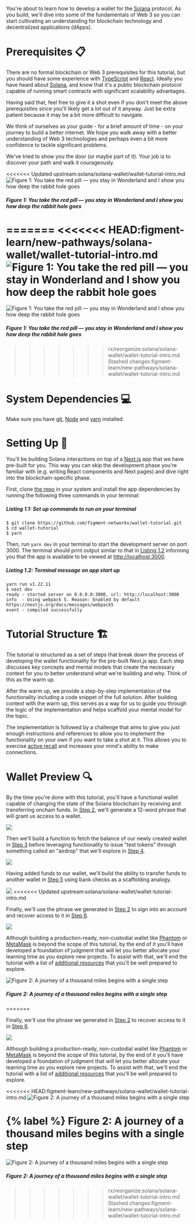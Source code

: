 You're about to learn how to develop a wallet for the [Solana](https://solana.com/) protocol. As you build, we'll dive into some of the fundamentals of Web 3 so you can start cultivating an understanding for blockchain technology and decentralized applications (dApps).

# Prerequisites 📋

There are no formal blockchain or Web 3 prerequisites for this tutorial, but you should have some experience with [TypeScript](https://www.typescriptlang.org/) and [React](https://reactjs.org/). Ideally you have heard about [Solana](https://solana.com/), and know that it's a public blockchain protocol capable of running smart contracts with significant scalability advantages.

Having said that, feel free to give it a shot even if you don't meet the above prerequisites since you'll likely get a lot out of it anyway. Just be extra patient because it may be a bit more difficult to navigate.

We think of ourselves as your guide - for a brief amount of time - on your journey to build a better internet. We hope you walk away with a better understanding of Web 3 technologies and perhaps even a bit more confidence to tackle significant problems.

We've tried to show you the door (or maybe part of it). Your job is to discover your path and walk it courageously.

<<<<<<< Updated upstream:solana/solana-wallet/wallet-tutorial-intro.md
![Figure 1: You take the red pill — you stay in Wonderland and I show you how deep the rabbit hole goes](./assets/cat.jpeg)
##### _Figure 1: You take the red pill — you stay in Wonderland and I show you how deep the rabbit hole goes_
=======
<<<<<<< HEAD:figment-learn/new-pathways/solana-wallet/wallet-tutorial-intro.md
![Figure 1: You take the red pill — you stay in Wonderland and I show you how deep the rabbit hole goes](https://raw.githubusercontent.com/figment-networks/datahub-learn/solana-wallet/figment-learn/new-pathways/solana-wallet/public/cat.jpeg)
=======
![Figure 1: You take the red pill — you stay in Wonderland and I show you how deep the rabbit hole goes](./assets/cat.jpeg)
##### _Figure 1: You take the red pill — you stay in Wonderland and I show you how deep the rabbit hole goes_
>>>>>>> rx/reorganize:solana/solana-wallet/wallet-tutorial-intro.md
>>>>>>> Stashed changes:figment-learn/new-pathways/solana-wallet/wallet-tutorial-intro.md

# System Dependencies 💻

Make sure you have [git](https://git-scm.com/book/en/v2/Getting-Started-Installing-Git), [Node](https://nodejs.org/en/) and [yarn](https://yarnpkg.com/getting-started/install) installed.

# Setting Up 🧱 

You'll be building Solana interactions on top of a [Next.js](https://nextjs.org/) app that we have pre-built for you. This way you can skip the development phase you're familiar with (e.g. writing React components and Next pages) and dive right into the blockchain-specific phase.

First, clone [the repo](https://github.com/figment-networks/wallet-tutorial) in your system and install the app dependencies by running the following three commands in your terminal:

##### _Listing 1.1: Set up commands to run on your terminal_
```text
$ git clone https://github.com/figment-networks/wallet-tutorial.git
$ cd wallet-tutorial
$ yarn
```

Then, run `yarn dev` in your terminal to start the development server on port 3000. The terminal should print output similar to that in [Listing 1.2](#listing-12-terminal-message-on-app-start-up) informing you that the app is available to be viewed at [http://localhost:3000](http://localhost:3000).

##### _Listing 1.2: Terminal message on app start up_
```text
yarn run v1.22.11
$ next dev
ready - started server on 0.0.0.0:3000, url: http://localhost:3000
info  - Using webpack 5. Reason: Enabled by default https://nextjs.org/docs/messages/webpack5
event - compiled successfully
```

# Tutorial Structure 🏗 

The tutorial is structured as a set of steps that break down the process of developing the wallet functionality for the pre-built Next.js app. Each step discusses key concepts and mental models that create the necessary context for you to better understand what we're building and why. Think of this as the warm up.

After the warm up, we provide a step-by-step implementation of the functionality including a code snippet of the full solution. After building context with the warm up, this serves as a way for us to guide you through the logic of the implementation and helps scaffold your mental model for the topic.

The implementation is followed by a challenge that aims to give you just enough instructions and references to allow you to implement the functionality on your own if you want to take a shot at it. This allows you to exercise [active recall](https://en.wikipedia.org/wiki/Active_recall) and increases your mind's ability to make connections.

# Wallet Preview 🔍

By the time you're done with this tutorial, you'll have a functional wallet capable of changing the state of the Solana blockchain by receiving and transferring onchain funds. In [Step 2](https://learn.figment.io/tutorials/solana-wallet-step-2), we'll generate a 12-word phrase that will grant us access to a wallet.

![](./assets/create.png)

Then we'll build a function to fetch the balance of our newly created wallet in [Step 3](https://learn.figment.io/tutorials/solana-wallet-step-3) before leveraging functionality to issue "test tokens" through something called an "airdrop" that we'll explore in [Step 4](https://learn.figment.io/tutorials/solana-wallet-step-4).

![](./assets/airdrop.png)

Having added funds to our wallet, we'll build the ability to transfer funds to another wallet in [Step 5](https://learn.figment.io/tutorials/solana-wallet-step-5) using bank checks as a scaffolding analogy.

![](./assets/transfer.png)
<<<<<<< Updated upstream:solana/solana-wallet/wallet-tutorial-intro.md

Finally, we'll use the phrase we generated in [Step 2](https://learn.figment.io/tutorials/solana-wallet-step-2) to sign into an account and recover access to it in [Step 6](https://learn.figment.io/tutorials/solana-wallet-step-6).

![](./assets/import.png)

Although building a production-ready, non-custodial wallet like [Phantom](https://phantom.app/) or [MetaMask](https://metamask.io/) is beyond the scope of this tutorial, by the end of it you'll have developed a foundation of judgment that will let you better allocate your learning time as you explore new projects. To assist with that, we'll end the tutorial with a list of [additional resources](https://learn.figment.io/tutorials/solana-wallet-conclusion#additional-resources) that you'll be well prepared to explore.

![Figure 2: A journey of a thousand miles begins with a single step](./assets/journey.jpeg)
##### _Figure 2: A journey of a thousand miles begins with a single step_
=======

Finally, we'll use the phrase we generated in [Step 2](https://learn.figment.io/tutorials/solana-wallet-step-2) to recover access to it in [Step 6](https://learn.figment.io/tutorials/solana-wallet-step-6).

![](./assets/import.png)

Although building a production-ready, non-custodial wallet like [Phantom](https://phantom.app/) or [MetaMask](https://metamask.io/) is beyond the scope of this tutorial, by the end of it you'll have developed a foundation of judgment that will let you better allocate your learning time as you explore new projects. To assist with that, we'll end the tutorial with a list of [additional resources](https://learn.figment.io/tutorials/solana-wallet-conclusion#additional-resources) that you'll be well prepared to explore.

<<<<<<< HEAD:figment-learn/new-pathways/solana-wallet/wallet-tutorial-intro.md
![Figure 2: A journey of a thousand miles begins with a single step](https://raw.githubusercontent.com/figment-networks/datahub-learn/solana-wallet/figment-learn/new-pathways/solana-wallet/public/journey.jpeg)

{% label %}
Figure 2: A journey of a thousand miles begins with a single step
=======
![Figure 2: A journey of a thousand miles begins with a single step](./assets/journey.jpeg)
##### _Figure 2: A journey of a thousand miles begins with a single step_
>>>>>>> rx/reorganize:solana/solana-wallet/wallet-tutorial-intro.md
>>>>>>> Stashed changes:figment-learn/new-pathways/solana-wallet/wallet-tutorial-intro.md
